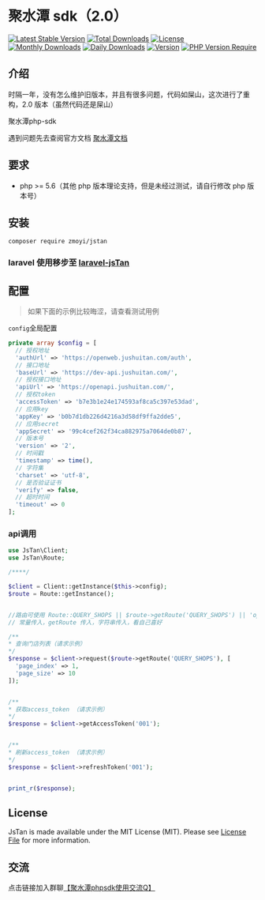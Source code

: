 # 聚水潭 sdk（2.0）

[![Latest Stable Version](http://poser.pugx.org/zmoyi/jstan/v)](https://packagist.org/packages/zmoyi/jstan)     [![Total Downloads](http://poser.pugx.org/zmoyi/jstan/downloads)](https://packagist.org/packages/zmoyi/jstan)    [![License](http://poser.pugx.org/zmoyi/jstan/license)](https://packagist.org/packages/zmoyi/jstan)    [![Monthly Downloads](http://poser.pugx.org/zmoyi/jstan/d/monthly)](https://packagist.org/packages/zmoyi/jstan)    [![Daily Downloads](http://poser.pugx.org/zmoyi/jstan/d/daily)](https://packagist.org/packages/zmoyi/jstan)    [![Version](http://poser.pugx.org/zmoyi/jstan/version)](https://packagist.org/packages/zmoyi/jstan)    [![PHP Version Require](http://poser.pugx.org/zmoyi/jstan/require/php)](https://packagist.org/packages/zmoyi/jstan)

## 介绍

时隔一年，没有怎么维护旧版本，并且有很多问题，代码如屎山，这次进行了重构，2.0 版本（虽然代码还是屎山）

聚水潭php-sdk

遇到问题先去查阅官方文档 [聚水潭文档](https://openweb.jushuitan.com/dev-doc)

## 要求

- php >= 5.6（其他 php 版本理论支持，但是未经过测试，请自行修改 php 版本号）

## 安装

```
composer require zmoyi/jstan
```

### laravel 使用移步至 [laravel-jsTan](https://github.com/zmoyi/laravel-jstan)

## 配置

> 如果下面的示例比较晦涩，请查看测试用例

`config`全局配置

```php
private array $config = [
  // 授权地址
  'authUrl' => 'https://openweb.jushuitan.com/auth',
  // 接口地址
  'baseUrl' => 'https://dev-api.jushuitan.com/',
  // 授权接口地址
  'apiUrl' => 'https://openapi.jushuitan.com/',
  // 授权token
  'accessToken' => 'b7e3b1e24e174593af8ca5c397e53dad',
  // 应用key
  'appKey' => 'b0b7d1db226d4216a3d58df9ffa2dde5',
  // 应用secret
  'appSecret' => '99c4cef262f34ca882975a7064de0b87',
  // 版本号
  'version' => '2',
  // 时间戳
  'timestamp' => time(),
  // 字符集
  'charset' => 'utf-8',
  // 是否验证证书
  'verify' => false,
  // 超时时间
  'timeout' => 0
];
```

### api调用

```php
use JsTan\Client;
use JsTan\Route;

/****/

$client = Client::getInstance($this->config);
$route = Route::getInstance();


//路由可使用 Route::QUERY_SHOPS || $route->getRoute('QUERY_SHOPS') || 'open/logisticscompany/query'
// 常量传入，getRoute 传入，字符串传入，看自己喜好

/**
* 查询门店列表（请求示例）
*/
$response = $client->request($route->getRoute('QUERY_SHOPS'), [
  'page_index' => 1,
  'page_size' => 10
]);


/**
* 获取access_token （请求示例）
*/
$response = $client->getAccessToken('001');


/**
* 刷新access_token （请求示例）
*/
$response = $client->refreshToken('001');


print_r($response);
```

## License

JsTan is made available under the MIT License (MIT). Please see [License File]() for more information.

## 交流

点击链接加入群聊[【聚水潭phpsdk使用交流Q】](http://qm.qq.com/cgi-bin/qm/qr?_wv=1027&k=kz7Ytn8pSTbFeYzF3pVgrof2_PbsTNzk&authKey=XhdLyWKahlJlDOMVin3toWxkpwF6R6OEN5Ijw2epahb7kQ9a5LuIpXOdjAIBxijI&noverify=0&group_code=689699469)